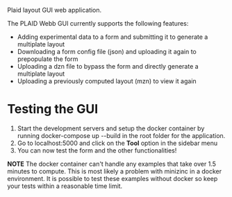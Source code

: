Plaid layout GUI web application.

The PLAID Webb GUI currently supports the following features:
* Adding experimental data to a form and submitting it to generate a multiplate layout
* Downloading a form config file (json) and uploading it again to prepopulate the form
* Uploading a dzn file to bypass the form and directly generate a multiplate layout
* Uploading a previously computed layout (mzn) to view it again



# Testing the GUI

1. Start the development servers and setup the docker container by running docker-compose up --build in the root folder for the application.
2. Go to localhost:5000 and click on the **Tool** option in the sidebar menu
3. You can now test the form and the other functionalities!

**NOTE**
The docker container can't handle any examples that take over 1.5 minutes to compute. This is most likely a problem with minizinc in a docker environment. 
It is possible to test these examples without docker so keep your tests within a reasonable time limit.

